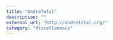 ```yaml
---
title: "AndroTotal"
description: ""
external_url: "http://andrototal.org/"
category: "Miscellaneous"
---
```

